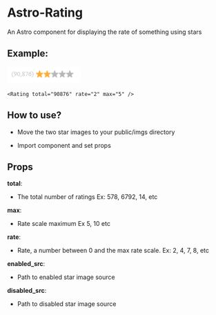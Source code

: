 # Astro-Rating

An Astro component for displaying the rate of something using stars

## Example:

![rating](https://raw.githubusercontent.com/BryceRussell/astro-rating/main/rating.PNG "Rating")

```<Rating total="90876" rate="2" max="5" />```

## How to use?

- Move the two star images to your public/imgs directory

- Import component and set props

## Props

__total__:

  - The total number of ratings Ex: 578, 6792, 14, etc

__max__:

  - Rate scale maximum Ex 5, 10 etc

__rate__:

  - Rate, a number between 0 and the max rate scale. Ex: 2, 4, 7, 8, etc

__enabled_src__:

  - Path to enabled star image source

__disabled_src__:

  - Path to disabled star image source


